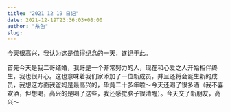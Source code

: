 ```yaml
---
title: "2021 12 19 日记"
date: 2021-12-19T23:36:03+08:00
author: "糸色"
slug: 
---
```


今天很高兴，我认为这是值得纪念的一天，遂记于此。

首先今天是我二哥结婚，我哥是一个非常努力的人，现在和心爱之人开始相伴终生，我也很开心。这也意味着我们家添加了一位新成员，并且还将会诞生新的成员，我想这方面我爸妈是最高兴的，毕竟二十多年啦～今天还喝了很多酒（我不喜欢酒，但想喝，高兴的是喝了这些，我还感觉脑子很清醒）。今天交了新朋友，高兴～